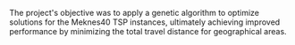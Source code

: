 The project's objective was to apply a genetic algorithm to optimize solutions for the Meknes40 TSP instances, ultimately achieving improved performance by minimizing the total travel distance for geographical areas. 
